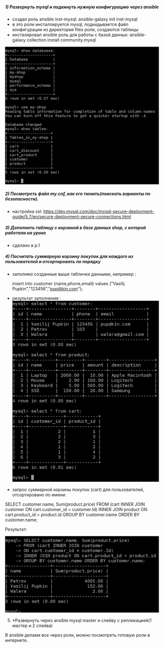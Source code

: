 ##### 1) Развернуть mysql и подкинуть нужную конфигурацию через ansible


- создал роль ansible inst-mysql: 
   ansible-galaxy init inst-mysql
- в это роли инсталлируется mysql, подкидывается файл конфигурации из директория files роли, создаются таблицы    
- инсталировал ansible роль для работы с базой данных: 
   ansible-galaxy collection install community.mysql

![N|Solid](./screenshot-HW41-p1-1.png)


##### 2) Посмотреть файл my.cnf, как его тюнить(поискать варианты по безопасности).

- настройка ssl: https://dev.mysql.com/doc/mysql-secure-deployment-guide/5.7/en/secure-deployment-secure-connections.html
 
##### 3) Дополнить таблицу с корзиной в базе данных shop, с которой работали на уроке

- сделано в p.1

##### 4) Посчитать суммарную корзину покупок для каждого из пользователей и отсортировать по порядку


- заполняю созданные выше таблички данными, например :

    insert into customer (name,phone,email) values ("Vasilij Pupkin","123456","pup@kin.com");

- результат заполнения :
![N|Solid](./screenshot-HW41-p4-1.png)

- запрос суммарной корзины покупок (cart) для пользователей, отсортировано по имени: 

SELECT customer.name, Sum(product.price) 
FROM (cart INNER JOIN customer
ON cart.customer_id = customer.Id)
INNER JOIN product ON cart.product_id = product.id
GROUP BY customer.name ORDER BY customer.name;

Результат: 

![N|Solid](./screenshot-HW41-p4-2.png)


5) *Развернуть через ansible mysql master и слейву с репликацией(1 мастер и 2 слейва)

В ansible делаем все через роли, можно посмотреть готовую роли в интернете.
